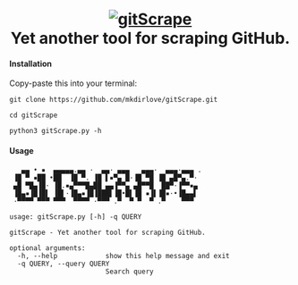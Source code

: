 <h1 align="center">
  <br>
  <a href="https://github.com/mkdirlove/gitScrape"><img src="https://github.com/mkdirlove/gitScrape/blob/main/osfetch.png" alt="gitScrape"></a>
  <br>
  Yet another tool for scraping GitHub.
  <br>
</h1>

#### Installation

Copy-paste this into your terminal:

```
git clone https://github.com/mkdirlove/gitScrape.git
```
```
cd gitScrape
```
```
python3 gitScrape.py -h
```
#### Usage
```
   ▄▄ • ▪  ▄▄▄▄▄.▄▄ ·  ▄▄· ▄▄▄   ▄▄▄·  ▄▄▄·▄▄▄ .
 ▐█ ▀ ▪██ •██  ▐█ ▀. ▐█ ▌▪▀▄ █·▐█ ▀█ ▐█ ▄█▀▄.▀·
 ▄█ ▀█▄▐█· ▐█.▪▄▀▀▀█▄██ ▄▄▐▀▀▄ ▄█▀▀█  ██▀·▐▀▀▪▄
 ▐█▄▪▐█▐█▌ ▐█▌·▐█▄▪▐█▐███▌▐█•█▌▐█ ▪▐▌▐█▪·•▐█▄▄▌
 ·▀▀▀▀ ▀▀▀ ▀▀▀  ▀▀▀▀ ·▀▀▀ .▀  ▀ ▀  ▀ .▀    ▀▀▀ 

usage: gitScrape.py [-h] -q QUERY

gitScrape - Yet another tool for scraping GitHub.

optional arguments:
  -h, --help            show this help message and exit
  -q QUERY, --query QUERY
                        Search query
```
